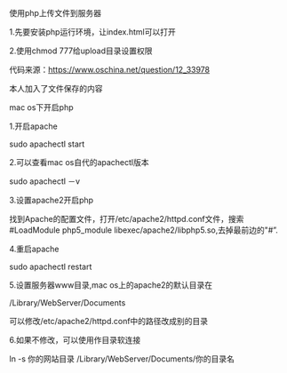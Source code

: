 使用php上传文件到服务器

1.先要安装php运行环境，让index.html可以打开

2.使用chmod 777给upload目录设置权限

代码来源：https://www.oschina.net/question/12_33978

本人加入了文件保存的内容

mac os下开启php

1.开启apache

sudo apachectl start

2.可以查看mac os自代的apachectl版本

sudo apachectl －v

3.设置apache2开启php

找到Apache的配置文件，打开/etc/apache2/httpd.conf文件，搜索#LoadModule php5_module libexec/apache2/libphp5.so,去掉最前边的"#”.

4.重启apache

sudo apachectl restart

5.设置服务器www目录,mac os上的apache2的默认目录在

/Library/WebServer/Documents

可以修改/etc/apache2/httpd.conf中的路径改成别的目录

6.如果不修改，可以使用作目录软连接

ln -s 你的网站目录 /Library/WebServer/Documents/你的目录名

